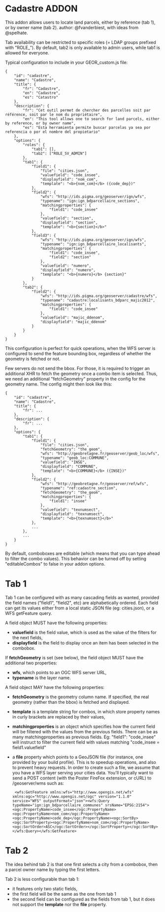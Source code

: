 Cadastre ADDON
==============

This addon allows users to locate land parcels, either by reference (tab 1), or by owner name (tab 2).
author: @fvanderbiest, with ideas from @spelhate.

Tab availability can be restricted to specific roles (= LDAP groups prefixed with "ROLE_").
By default, tab2 is only available to admin users, while tab1 is allowed for everyone.

Typical configuration to include in your GEOR_custom.js file:

    {
        "id": "cadastre",
        "name": "Cadastre",
        "title": {
            "fr": "Cadastre",
            "en": "Cadastre",
            "es": "Catastro"
        },
        "description": {
            "fr": "Cet outil permet de chercher des parcelles soit par référence, soit par le nom du propriétaire",
            "en": "This tool allows one to search for land parcels, either by reference, or by owner name",
            "es": "Esta herramienta permite buscar parcelas ya sea por referencia o por el nombre del propietario"
        },
        "options": {
            "roles": {
                "tab1": [],
                "tab2": ["ROLE_SV_ADMIN"]
            },
            "tab1": {
                "field1": {
                    "file": "cities.json",
                    "valuefield": "code_insee",
                    "displayfield": "nom_com",
                    "template": "<b>{nom_com}</b> ({code_dep})"
                },
                "field2": {
                    "wfs": "http://ids.pigma.org/geoserver/ign/wfs",
                    "typename": "ign:ign_bdparcellaire_sections",
                    "matchingproperties": {
                        "field1": "code_insee"
                    },
                    "valuefield": "section",
                    "displayfield": "section",
                    "template": "<b>{section}</b>"
                },
                "field3": {
                    "wfs": "http://ids.pigma.org/geoserver/ign/wfs",
                    "typename": "ign:ign_bdparcellaire_localisants",
                    "matchingproperties": {
                        "field1": "code_insee",
                        "field2": "section"
                    },
                    "valuefield": "numero",
                    "displayfield": "numero",
                    "template": "<b>{numero}</b> {section}"
                }
            },
            "tab2": {
                "field2": {
                    "wfs": "http://ids.pigma.org/geoserver/cadastre/wfs",
                    "typename": "cadastre:localisants_bdparc_majic2012",
                    "matchingproperties": {
                        "field1": "code_insee"
                    },
                    "valuefield": "majic_ddenom",
                    "displayfield": "majic_ddenom"
                }
            }
        }
    }

This configuration is perfect for quick operations, when the WFS server is configured to send the feature bounding box, regardless of whether the geometry is fetched or not.

Few servers do not send the bbox. 
For those, it is required to trigger an additional XHR to fetch the geometry once a combo item is selected. 
Thus, we need an additional "fetchGeometry" property in the config for the geometry name. 
The config might then look like this:

    {
        "id": "cadastre",
        "name": "Cadastre",
        "title": {
            "fr": ...
        },
        "description": {
            "fr": ...
        },
        "options": {
            "tab1": {
                "field1": {
                    "file": "cities.json",
                    "fetchGeometry": "the_geom",
                    "wfs": "http://geobretagne.fr/geoserver/geob_loc/wfs",
                    "typename": "geob_loc:COMMUNE",
                    "valuefield": "INSE",
                    "displayfield": "COMMUNE",
                    "template": "<b>{COMMUNE}</b> ({INSE})"
                },
                "field2": {
                    "wfs": "http://geobretagne.fr/geoserver/ref/wfs",
                    "typename": "ref:cadastre_section",
                    "fetchGeometry": "the_geom",
                    "matchingproperties": {
                        "field1": "insee"
                    },
                    "valuefield": "texnumsect",
                    "displayfield": "texnumsect",
                    "template": "<b>{texnumsect}</b>"
                },
                ...
            },
            ...
        }
    }


By default, comboboxes are editable (which means that you can type ahead to filter the combo values). 
This behavior can be turned off by setting "editableCombos" to false in your addon options.


Tab 1
=====

Tab 1 can be configured with as many cascading fields as wanted, provided the field names ("field1", "field2", etc) are alphabetically ordered.
Each field can get its values either from a local static JSON file (eg: cities.json), or a WFS getFeature query.

A field object MUST have the following properties:
 * **valuefield** is the field value, which is used as the value of the filters for the next fields,
 * **displayfield** is the field to display once an item has been selected in the combobox.

If **fetchGeometry** is set (see below), the field object MUST have the additional two properties:
 * **wfs**, which points to an OGC WFS server URL,
 * **typename** is the layer name.

A field object MAY have the following properties:
 * **fetchGeometry** is the geometry column name. If specified, the real geometry (rather than the bbox) is fetched and displayed.
 * **template** is a template string for combos, in which store property names in curly brackets are replaced by their values,
 * **matchingproperties** is an object which specifies how the current field will be filtered with the values from the previous fields. There can be as many matchingproperties as previous fields. Eg: "field1": "code_insee" will instruct to filter the current field with values matching "code_insee = field1.valuefield"
 * a **file** property which points to a GeoJSON file (for instance, one provided by your build profile). This is to speedup operations, and also to prevent heavy requests. In order to create such a file, we assume that you have a WFS layer serving your cities data. You'll typically want to send a POST content (with the Poster FireFox extension, or cURL) to /geoserver/wms such as:
 
        <wfs:GetFeature xmlns:wfs="http://www.opengis.net/wfs" xmlns:ogc="http://www.opengis.net/ogc" version="1.1.0" service="WFS" outputFormat="json"><wfs:Query typeName="ign:ign_bdparcellaire_communes" srsName="EPSG:2154"><ogc:PropertyName>code_insee</ogc:PropertyName><ogc:PropertyName>nom_com</ogc:PropertyName><ogc:PropertyName>code_dep</ogc:PropertyName><ogc:SortBy><ogc:SortProperty><ogc:PropertyName>nom_com</ogc:PropertyName><ogc:SortOrder>ASC</ogc:SortOrder></ogc:SortProperty></ogc:SortBy></wfs:Query></wfs:GetFeature>


Tab 2
=====

The idea behind tab 2 is that one first selects a city from a combobox, then a parcel owner name by typing the first letters.

Tab 2 is less configurable than tab 1:
 * it features only two static fields, 
 * the first field will be the same as the one from tab 1
 * the second field can be configured as the fields from tab 1, but it does not support the **template** nor the **file** property.
